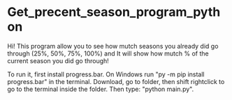 # Get_precent_season_program_python

Hi! This program allow you to see how mutch seasons you already did go through (25%, 50%, 75%, 100%) and
It will show how mutch % of the current season you did go through!

To run it, first install progress.bar. On Windows run "py -m pip install progress.bar" in the terminal.
Download, go to folder, then shift rightclick to go to the terminal inside the folder. Then type: "python main.py".
